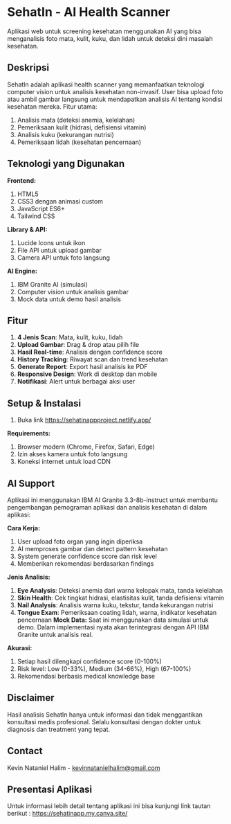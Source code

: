 # SehatIn - AI Health Scanner
Aplikasi web untuk screening kesehatan menggunakan AI yang bisa menganalisis foto mata, kulit, kuku, dan lidah untuk deteksi dini masalah kesehatan.
## Deskripsi
SehatIn adalah aplikasi health scanner yang memanfaatkan teknologi computer vision untuk analisis kesehatan non-invasif. User bisa upload foto atau ambil gambar langsung untuk mendapatkan analisis AI tentang kondisi kesehatan mereka.
Fitur utama:
1. Analisis mata (deteksi anemia, kelelahan)
2. Pemeriksaan kulit (hidrasi, defisiensi vitamin)
3. Analisis kuku (kekurangan nutrisi)
4. Pemeriksaan lidah (kesehatan pencernaan)
## Teknologi yang Digunakan
**Frontend:**
1. HTML5
2. CSS3 dengan animasi custom
3. JavaScript ES6+
4. Tailwind CSS

**Library & API:**
1. Lucide Icons untuk ikon
2. File API untuk upload gambar
3. Camera API untuk foto langsung

**AI Engine:**
1. IBM Granite AI (simulasi)
2. Computer vision untuk analisis gambar
3. Mock data untuk demo hasil analisis
## Fitur
1. **4 Jenis Scan**: Mata, kulit, kuku, lidah
2. **Upload Gambar**: Drag & drop atau pilih file
3. **Hasil Real-time**: Analisis dengan confidence score
4. **History Tracking**: Riwayat scan dan trend kesehatan
5. **Generate Report**: Export hasil analisis ke PDF
6. **Responsive Design**: Work di desktop dan mobile
7. **Notifikasi**: Alert untuk berbagai aksi user
## Setup & Instalasi
1. Buka link https://sehatinappproject.netlify.app/

**Requirements:**
1. Browser modern (Chrome, Firefox, Safari, Edge)
2. Izin akses kamera untuk foto langsung
3. Koneksi internet untuk load CDN
## AI Support
Aplikasi ini menggunakan IBM AI Granite 3.3-8b-instruct untuk membantu pengembangan pemograman aplikasi dan analisis kesehatan di dalam aplikasi:

**Cara Kerja:**
1. User upload foto organ yang ingin diperiksa
2. AI memproses gambar dan detect pattern kesehatan
3. System generate confidence score dan risk level
4. Memberikan rekomendasi berdasarkan findings

**Jenis Analisis:**
1. **Eye Analysis**: Deteksi anemia dari warna kelopak mata, tanda kelelahan
2. **Skin Health**: Cek tingkat hidrasi, elastisitas kulit, tanda defisiensi vitamin
3. **Nail Analysis**: Analisis warna kuku, tekstur, tanda kekurangan nutrisi
4. **Tongue Exam**: Pemeriksaan coating lidah, warna, indikator kesehatan pencernaan
**Mock Data:**
Saat ini menggunakan data simulasi untuk demo. Dalam implementasi nyata akan terintegrasi dengan API IBM Granite untuk analisis real.

**Akurasi:**
1. Setiap hasil dilengkapi confidence score (0-100%)
2. Risk level: Low (0-33%), Medium (34-66%), High (67-100%)
3. Rekomendasi berbasis medical knowledge base
## Disclaimer
Hasil analisis SehatIn hanya untuk informasi dan tidak menggantikan konsultasi medis profesional. Selalu konsultasi dengan dokter untuk diagnosis dan treatment yang tepat.
## Contact
Kevin Nataniel Halim - kevinnatanielhalim@gmail.com
## Presentasi Aplikasi 
Untuk informasi lebih detail tentang aplikasi ini bisa kunjungi link tautan berikut : https://sehatinapp.my.canva.site/ 
